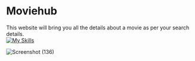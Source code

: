 
<h1>Moviehub</h1>

This website will bring you all the details about a movie as per your search details.<br>
[![My Skills](https://skillicons.dev/icons?i=html,css,tailwind,js,react)](https://skillicons.dev)

![Screenshot (136)](https://github.com/biki08089/Moviehub-website/assets/123112453/98f0f127-416d-4b72-964a-3305bd70f0a0)

